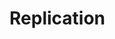 # Replication

<!-- To add information on Replication affecting pg_tde for customers and how it interacts with it
Also, don't forget to add it to TOC>